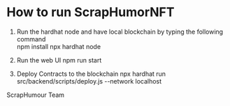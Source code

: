 # How to run ScrapHumorNFT


1. Run the hardhat node and have local blockchain by typing the following command <br>
npm install
npx hardhat node

2. Run the web UI
 npm run start

3. Deploy Contracts to the blockchain
npx hardhat run src/backend/scripts/deploy.js --network localhost


ScrapHumour Team
